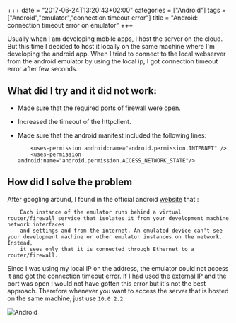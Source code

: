 +++
date = "2017-06-24T13:20:43+02:00"
categories = ["Android"]
tags = ["Android","emulator","connection timeout error"]
title = "Android: connection timeout error on emulator"
+++

Usually when I am developing mobile apps, I host the server on the cloud. But this time I decided to host it locally on the same machine where I'm developing the android app.
When I tried to connect to the local webserver from the android emulator by using the local ip, I got connection timeout error after few seconds. 



What did I  try and it did not work:
-----------------
* Made sure that the required ports of firewall were open.
* Increased the timeout of the httpclient.
* Made sure that the android manifest included the following lines:

	```
		<uses-permission android:name="android.permission.INTERNET" /> 
		<uses-permission android:name="android.permission.ACCESS_NETWORK_STATE"/>
	```

	
How did I solve the problem
-----------------
After googling around, I found in the official android [website](https://developer.android.com/studio/run/emulator-networking.html)  that : 

```
	Each instance of the emulator runs behind a virtual router/firewall service that isolates it from your development machine network interfaces
	and settings and from the internet. An emulated device can't see your development machine or other emulator instances on the network. Instead,
	it sees only that it is connected through Ethernet to a router/firewall.
```


Since I was using my local IP on the address, the emulator could not access it and got the connection timeout error. If I had used the external IP  and  the port was open I would not have gotten this error but it's not the best approach.
Therefore whenever you want to access the server that is hosted on the same machine, just use ```10.0.2.2```.  


![Android](/images/android.png)


